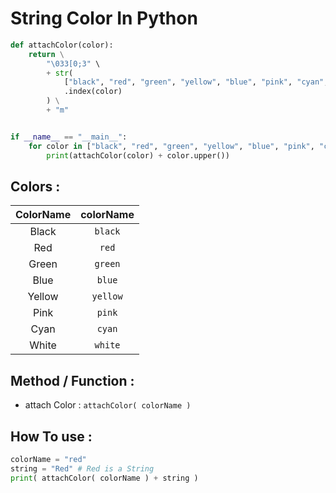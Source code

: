 # String Color In Python
```python
def attachColor(color):
    return \
        "\033[0;3" \
        + str(
            ["black", "red", "green", "yellow", "blue", "pink", "cyan", "gray", ]
            .index(color)
        ) \
        + "m"


if __name__ == "__main__":
    for color in ["black", "red", "green", "yellow", "blue", "pink", "cyan", "gray", ]:
        print(attachColor(color) + color.upper())

```
## Colors :

| ColorName | colorName |
| :---: | :---: |
| Black | `black` |
| Red | `red` |
| Green | `green` |
| Blue | `blue` |
| Yellow | `yellow` |
| Pink | `pink` |
| Cyan | `cyan` |
| White | `white` |

## Method / Function :
+ attach Color  : `attachColor( colorName )`

## How To use :
```python
colorName = "red"
string = "Red" # Red is a String
print( attachColor( colorName ) + string )
```

